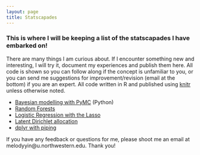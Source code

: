 ```yaml
---
layout: page
title: Statscapades
---
```


### This is where I will be keeping a list of the statscapades I have embarked on! 
There are many things I am curious about. If I encounter something new and interesting, I will try it, document my experiences and publish them here. All code is shown so you can follow along if the concept is unfamiliar to you, or you can send me suggestions for improvement/revision (email at the bottom) if you are an expert. All code written in R and published using [knitr](http://yihui.name/knitr/) unless otherwise noted. 

* [Bayesian modelling with PyMC](http://melodyyin.github.io/statscapades/ydc.html) (Python)
* [Random Forests](http://melodyyin.github.io/statscapades/randforests.html)
* [Logistic Regression with the Lasso](http://melodyyin.github.io/statscapades/logistic.html)
* [Latent Dirichlet allocation](http://melodyyin.github.io/statscapades/lda.html)
* [dplyr with piping](https://github.com/melodyyin/statscapades/blob/master/xdcp.md)

<p class="message">If you have any feedback or questions for me, please shoot me an email at melodyyin@u.northwestern.edu. Thank you!</p>
